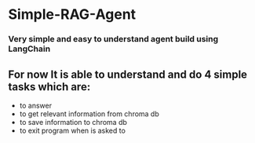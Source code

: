 # Simple-RAG-Agent
### Very simple and easy to understand agent build using LangChain
## For now It is able to understand and do 4 simple tasks which are:
- to answer
- to get relevant information from chroma db
- to save information to chroma db
- to exit program when is asked to
    
